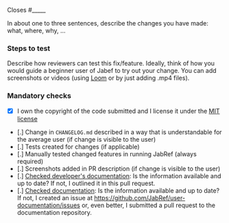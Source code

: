 Closes #_____

In about one to three sentences, describe the changes you have made: what, where, why, ...

<!-- NOTE: If your work is not yet complete, please open a draft pull request. In that case, outline your intended next steps. Do you need feedback? Will you continue in parallel? ... -->

### Steps to test

Describe how reviewers can test this fix/feature. Ideally, think of how you would guide a beginner user of Jabef to try out your change.
You can add screenshots or videos (using [Loom](https://www.loom.com/) or by just adding .mp4 files).

<!-- YOU HAVE TO MODIFY THE ABOVE TEXT FIT YOUR PR. OTHERWISE, YOUR PR WILL BE CLOSED WITHOUT FURTHER COMMENT. -->
<!-- LINK THE ISSUE WITH THE "Closes" KEYWORD. Example: Closes (link) OR Closes #12345 -->

### Mandatory checks

<!--
Go through the checklist below. It is mandatory, even for a draft pull request.

Keep ALL the items. Replace the dots inside [.] and mark them as follows: 
[x] done 
[ ] not done 
[/] not applicable
-->

- [x] I own the copyright of the code submitted and I license it under the [MIT license](https://github.com/JabRef/jabref/blob/main/LICENSE)
- [.] Change in `CHANGELOG.md` described in a way that is understandable for the average user (if change is visible to the user)
- [.] Tests created for changes (if applicable)
- [.] Manually tested changed features in running JabRef (always required)
- [.] Screenshots added in PR description (if change is visible to the user)
- [.] [Checked developer's documentation](https://devdocs.jabref.org/): Is the information available and up to date? If not, I outlined it in this pull request.
- [.] [Checked documentation](https://docs.jabref.org/): Is the information available and up to date? If not, I created an issue at <https://github.com/JabRef/user-documentation/issues> or, even better, I submitted a pull request to the documentation repository.
